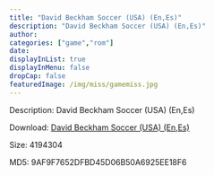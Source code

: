 ```yaml
---
title: "David Beckham Soccer (USA) (En,Es)"
description: "David Beckham Soccer (USA) (En,Es)"
author: 
categories: ["game","rom"]
date: 
displayInList: true
displayInMenu: false
dropCap: false
featuredImage: /img/miss/gamemiss.jpg
---
```


Description: David Beckham Soccer (USA) (En,Es)

Download: <a style="text-decoration:underline;" href="https://mega.nz/#!TCQESC6b!zYgg8I7atcblqAhA6MBE43eEfZcZmKiHRYoY9RT5pYQ" target = "_blank" rel = "nofollow" > David Beckham Soccer (USA) (En,Es)</a>

Size: 4194304

MD5: 9AF9F7652DFBD45D06B50A6925EE18F6

